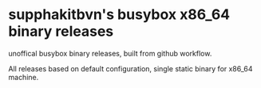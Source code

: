 # supphakitbvn's busybox x86_64 binary releases
unoffical busybox binary releases, built from github workflow.

All releases based on default configuration, single static binary for x86_64 machine.
